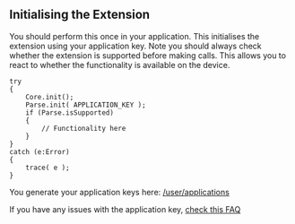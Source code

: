 

## Initialising the Extension

You should perform this once in your application. This initialises the extension using your application key. 
Note you should always check whether the extension is supported before making calls. 
This allows you to react to whether the functionality is available on the device.


```as3
try
{
	Core.init();
	Parse.init( APPLICATION_KEY );
	if (Parse.isSupported)
	{
		// Functionality here
	}
}
catch (e:Error)
{
	trace( e );
}
```

You generate your application keys here: [/user/applications](https://airnativeextensions.com/user/applications)

If you have any issues with the application key, [check this FAQ](https://airnativeextensions.com/knowledgebase/faq/10)

